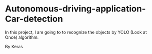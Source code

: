 # Autonomous-driving-application-Car-detection

In this project, I am going to to recognize the objects by YOLO (Look at Once) algorithm.

By Keras
